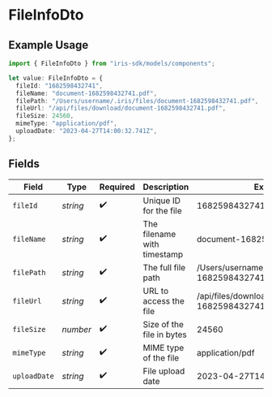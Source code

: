 # FileInfoDto

## Example Usage

```typescript
import { FileInfoDto } from "iris-sdk/models/components";

let value: FileInfoDto = {
  fileId: "1682598432741",
  fileName: "document-1682598432741.pdf",
  filePath: "/Users/username/.iris/files/document-1682598432741.pdf",
  fileUrl: "/api/files/download/document-1682598432741.pdf",
  fileSize: 24560,
  mimeType: "application/pdf",
  uploadDate: "2023-04-27T14:00:32.741Z",
};
```

## Fields

| Field                                                  | Type                                                   | Required                                               | Description                                            | Example                                                |
| ------------------------------------------------------ | ------------------------------------------------------ | ------------------------------------------------------ | ------------------------------------------------------ | ------------------------------------------------------ |
| `fileId`                                               | *string*                                               | :heavy_check_mark:                                     | Unique ID for the file                                 | 1682598432741                                          |
| `fileName`                                             | *string*                                               | :heavy_check_mark:                                     | The filename with timestamp                            | document-1682598432741.pdf                             |
| `filePath`                                             | *string*                                               | :heavy_check_mark:                                     | The full file path                                     | /Users/username/.iris/files/document-1682598432741.pdf |
| `fileUrl`                                              | *string*                                               | :heavy_check_mark:                                     | URL to access the file                                 | /api/files/download/document-1682598432741.pdf         |
| `fileSize`                                             | *number*                                               | :heavy_check_mark:                                     | Size of the file in bytes                              | 24560                                                  |
| `mimeType`                                             | *string*                                               | :heavy_check_mark:                                     | MIME type of the file                                  | application/pdf                                        |
| `uploadDate`                                           | *string*                                               | :heavy_check_mark:                                     | File upload date                                       | 2023-04-27T14:00:32.741Z                               |